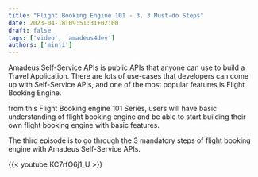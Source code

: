 ```yaml
---
title: "Flight Booking Engine 101 - 3. 3 Must-do Steps"
date: 2023-04-18T09:51:31+02:00
draft: false
tags: ['video', 'amadeus4dev'] 
authors: ['minji']
---
```


Amadeus Self-Service APIs is public APIs that anyone can use to build a Travel Application. 
There are lots of use-cases that developers can come up with Self-Service APIs, and one of the most popular features is Flight Booking Engine. 

from this Flight Booking engine 101 Series, users will have basic understanding of flight booking engine and be able to start building their own flight booking engine with basic features. 

The third episode is to go through the 3 mandatory steps of flight booking engine with Amadeus Self-Service APIs.

{{< youtube KC7rfO6j1_U >}}
